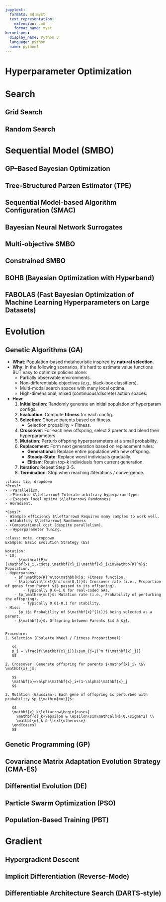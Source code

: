 ```yaml
---
jupytext:
  formats: md:myst
  text_representation:
    extension: .md
    format_name: myst
kernelspec:
  display_name: Python 3
  language: python
  name: python3
---
```

# Hyperparameter Optimization

# Search
## Grid Search
## Random Search

# Sequential Model (SMBO)
## GP–Based Bayesian Optimization
## Tree‑Structured Parzen Estimator (TPE)
## Sequential Model-based Algorithm Configuration (SMAC)
## Bayesian Neural Network Surrogates
## Multi‑objective SMBO
## Constrained SMBO
## BOHB (Bayesian Optimization with Hyperband)
## FABOLAS (Fast Bayesian Optimization of Machine Learning Hyperparameters on Large Datasets)

# Evolution
## Genetic Algorithms (GA)
- **What**: Population-based metaheuristic inspired by **natural selection**.
- **Why**: In the following scenarios, it's hard to estimate value functions BUT easy to optimize policies alone:
	- Partially observable environments.
	- Non-differentiable objectives (e.g., black-box classifiers).
	- Multi-modal search spaces with many local optima.
	- High-dimensional, mixed (continuous/discrete) action spaces.
- **How**:
	1. **Initialization**: Randomly generate an initial population of hyperparam configs.
	2. **Evaluation**: Compute **fitness** for each config.
	3. **Selection**: Choose parents based on fitness.
		- Selection probability ∝ Fitness.
	4. **Crossover**: For each new offspring, select 2 parents and blend their hyperparameters.
	5. **Mutation**: Perturb offspring hyperparameters at a small probability.
	6. **Replacement**: Form next generation based on replacement rules:
		- **Generational**: Replace entire population with new offspring.
		- **Steady-State**: Replace worst individuals gradually.
		- **Elitism**: Retain top-$k$ individuals from current generation.
	7. **Iteration**: Repeat Step 3-5.
	8. **Termination**: Stop when reaching #iterations / convergence.

```{admonition} Q&A
:class: tip, dropdown
*Pros?*
- ✅Parallelism.
- ✅Flexible $\leftarrow$ Tolerate arbitrary hyperparam types
- ✅Escapes local optima $\leftarrow$ Randomness
- ❌Gradient.

*Cons?*
- ❌Sample efficiency $\leftarrow$ Requires many samples to work well.
- ❌Stability $\leftarrow$ Randomness
- ⬆️Computational cost (despite parallelism).
- ✅Hyperparameter Tuning.
```

```{admonition} Math
:class: note, dropdown
Example: Basic Evolution Strategy (ES)

Notation:
- IO:
	- $\mathcal{P}={\mathbf{x}_i,\cdots,\mathbf{x}_i|\mathbf{x}_i\in\mathbb{R}^n}$: Population.
- Hyperparams:
	- $f:\mathbb{R}^n\to\mathbb{R}$: Fitness function.
	- $\alpha\in\text{Uniform(0,1)}$: Crossover rate (i.e., Proportion of genes from Parent $i$ passed to its offspring).
		- Typically 0.6–1.0 for real-coded GAs.
	- $p_\mathrm{mut}$: Mutation rate (i.e., Probability of perturbing the offspring).
		- Typically 0.01-0.1 for stability.
- Misc:
	- $p_i$: Probability of $\mathbf{x}^{(i)}$ being selected as a parent.
	- $\mathbf{o}$: Offspring between Parents $i$ & $j$.


Procedure:
1. Selection (Roulette Wheel / Fitness Proportional):

   $$
   p_i = \frac{f(\mathbf{x}_i)}{\sum_{j=1}^m f(\mathbf{x}_j)}
   $$

2. Crossover: Generate offspring for parents $\mathbf{x}_i\ \&\ \mathbf{x}_j$:

   $$
   \mathbf{o}=\alpha\mathbf{x}_i+(1-\alpha)\mathbf{x}_j
   $$

3. Mutation (Gaussian): Each gene of offspring is perturbed with probability $p_{\mathrm{mut}}$:

   $$
   \mathbf{x}_k\leftarrow\begin{cases}
     \mathbf{o}_k+\epsilon & \epsilon\sim\mathcal{N}(0,\sigma^2) \\
     \mathbf{o}_k & \text{otherwise}
   \end{cases}
   $$
```

## Genetic Programming (GP)
## Covariance Matrix Adaptation Evolution Strategy (CMA‑ES)
## Differential Evolution (DE)
## Particle Swarm Optimization (PSO)
## Population‑Based Training (PBT)

# Gradient
## Hypergradient Descent
## Implicit Differentiation (Reverse‑Mode)
## Differentiable Architecture Search (DARTS‑style)

<!-- # Multi‑Fidelity & Bandit‑Based Methods
4.1. Successive Halving
4.2. Hyperband
4.3. Asynchronous Successive Halving (ASHA)
4.4. Population‑Based Bandits -->